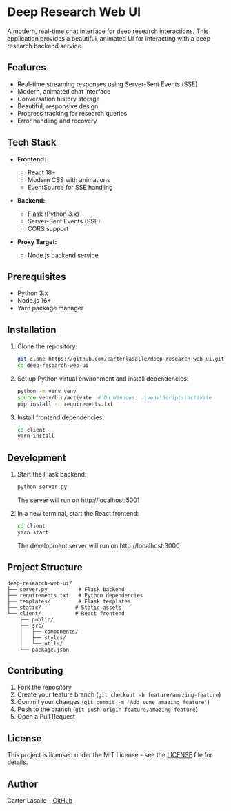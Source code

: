 # Deep Research Web UI

A modern, real-time chat interface for deep research interactions. This application provides a beautiful, animated UI for interacting with a deep research backend service.

## Features

- Real-time streaming responses using Server-Sent Events (SSE)
- Modern, animated chat interface
- Conversation history storage
- Beautiful, responsive design
- Progress tracking for research queries
- Error handling and recovery

## Tech Stack

- **Frontend:**
  - React 18+
  - Modern CSS with animations
  - EventSource for SSE handling
  
- **Backend:**
  - Flask (Python 3.x)
  - Server-Sent Events (SSE)
  - CORS support
  
- **Proxy Target:**
  - Node.js backend service

## Prerequisites

- Python 3.x
- Node.js 16+
- Yarn package manager

## Installation

1. Clone the repository:
   ```bash
   git clone https://github.com/carterlasalle/deep-research-web-ui.git
   cd deep-research-web-ui
   ```

2. Set up Python virtual environment and install dependencies:
   ```bash
   python -m venv venv
   source venv/bin/activate  # On Windows: .\venv\Scripts\activate
   pip install -r requirements.txt
   ```

3. Install frontend dependencies:
   ```bash
   cd client
   yarn install
   ```

## Development

1. Start the Flask backend:
   ```bash
   python server.py
   ```
   The server will run on http://localhost:5001

2. In a new terminal, start the React frontend:
   ```bash
   cd client
   yarn start
   ```
   The development server will run on http://localhost:3000

## Project Structure

```
deep-research-web-ui/
├── server.py          # Flask backend
├── requirements.txt   # Python dependencies
├── templates/         # Flask templates
├── static/           # Static assets
└── client/           # React frontend
    ├── public/
    ├── src/
    │   ├── components/
    │   ├── styles/
    │   └── utils/
    └── package.json
```

## Contributing

1. Fork the repository
2. Create your feature branch (`git checkout -b feature/amazing-feature`)
3. Commit your changes (`git commit -m 'Add some amazing feature'`)
4. Push to the branch (`git push origin feature/amazing-feature`)
5. Open a Pull Request

## License

This project is licensed under the MIT License - see the [LICENSE](LICENSE) file for details.

## Author

Carter Lasalle - [GitHub](https://github.com/carterlasalle) 